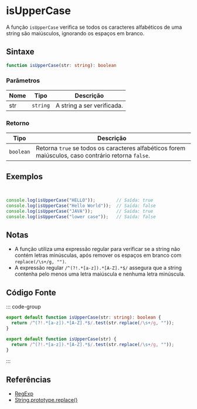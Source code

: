 # isUpperCase

A função `isUpperCase` verifica se todos os caracteres alfabéticos de uma string são maiúsculos, ignorando os espaços em branco.

## Sintaxe

```typescript
function isUpperCase(str: string): boolean
```

### Parâmetros

| Nome  | Tipo     | Descrição                                          |
|-------|----------|----------------------------------------------------|
| str   | `string` | A string a ser verificada.                         |

### Retorno

| Tipo    | Descrição                                      |
|---------|------------------------------------------------|
| `boolean` | Retorna `true` se todos os caracteres alfabéticos forem maiúsculos, caso contrário retorna `false`. |

## Exemplos

```typescript


console.log(isUpperCase("HELLO"));        // Saída: true
console.log(isUpperCase("Hello World"));  // Saída: false
console.log(isUpperCase("JAVA"));         // Saída: true
console.log(isUpperCase("lower case"));   // Saída: false
```

## Notas

- A função utiliza uma expressão regular para verificar se a string não contém letras minúsculas, após remover os espaços em branco com `replace(/\s+/g, "")`.
- A expressão regular `/^(?!.*[a-z]).*[A-Z].*$/` assegura que a string contenha pelo menos uma letra maiúscula e nenhuma letra minúscula.

## Código Fonte

::: code-group
```typescript
export default function isUpperCase(str: string): boolean {
  return /^(?!.*[a-z]).*[A-Z].*$/.test(str.replace(/\s+/g, ""));
}
```

```javascript
export default function isUpperCase(str) {
  return /^(?!.*[a-z]).*[A-Z].*$/.test(str.replace(/\s+/g, ""));
}
```
::: 

## Referências

- [RegExp](https://developer.mozilla.org/pt-BR/docs/Web/JavaScript/Reference/Global_Objects/RegExp)
- [String.prototype.replace()](https://developer.mozilla.org/pt-BR/docs/Web/JavaScript/Reference/Global_Objects/String/replace)